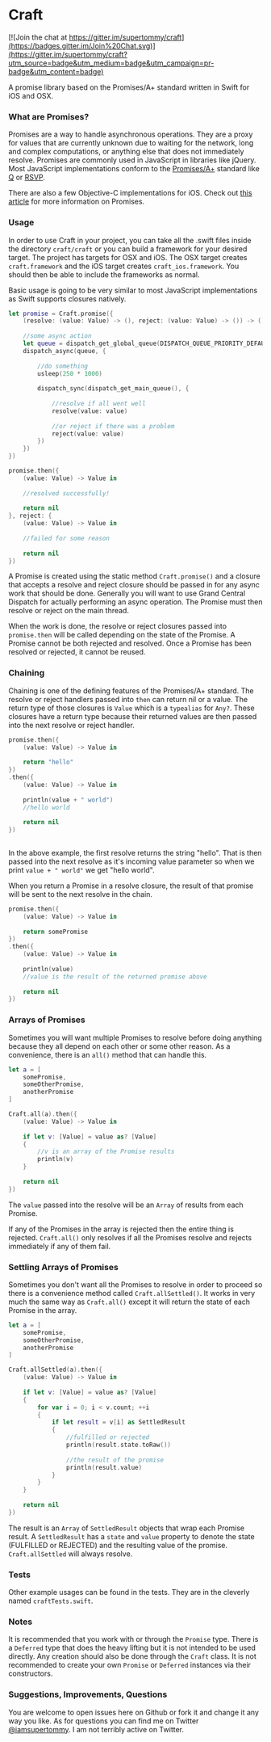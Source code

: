 Craft
=====

[![Join the chat at https://gitter.im/supertommy/craft](https://badges.gitter.im/Join%20Chat.svg)](https://gitter.im/supertommy/craft?utm_source=badge&utm_medium=badge&utm_campaign=pr-badge&utm_content=badge)

A promise library based on the Promises/A+ standard written in Swift for iOS and OSX.

### What are Promises?

Promises are a way to handle asynchronous operations. They are a proxy for values that are currently unknown due to waiting for the network, long and complex computations, or anything else that does not immediately resolve. Promises are commonly used in JavaScript in libraries like jQuery. Most JavaScript implementations conform to the [Promises/A+](http://promises-aplus.github.io/promises-spec/) standard like [Q](https://github.com/kriskowal/q) or [RSVP](https://github.com/tildeio/rsvp.js/).

There are also a few Objective-C implementations for iOS. Check out [this article](http://www.html5rocks.com/en/tutorials/es6/promises/) for more information on Promises.

### Usage

In order to use Craft in your project, you can take all the .swift files inside the directory `craft/craft` or you can build a framework for your desired target. The project has targets for OSX and iOS. The OSX target creates `craft.framework` and the iOS target creates `craft_ios.framework`. You should then be able to include the frameworks as normal.

Basic usage is going to be very similar to most JavaScript implementations as Swift supports closures natively.

```swift
let promise = Craft.promise({
    (resolve: (value: Value) -> (), reject: (value: Value) -> ()) -> () in
    
    //some async action
    let queue = dispatch_get_global_queue(DISPATCH_QUEUE_PRIORITY_DEFAULT, 0)
    dispatch_async(queue, {
    
        //do something
        usleep(250 * 1000)
        
        dispatch_sync(dispatch_get_main_queue(), {
            
            //resolve if all went well
            resolve(value: value)
            
            //or reject if there was a problem
            reject(value: value)
        })
    })
})

promise.then({
    (value: Value) -> Value in
    
    //resolved successfully!
    
    return nil
}, reject: {
    (value: Value) -> Value in
    
    //failed for some reason
    
    return nil
})
```

A Promise is created using the static method `Craft.promise()` and a closure that accepts a resolve and reject closure should be passed in for any async work that should be done. Generally you will want to use Grand Central Dispatch for actually performing an async operation. The Promise must then resolve or reject on the main thread.

When the work is done, the resolve or reject closures passed into `promise.then` will be called depending on the state of the Promise. A Promise cannot be both rejected and resolved. Once a Promise has been resolved or rejected, it cannot be reused.

### Chaining

Chaining is one of the defining features of the Promises/A+ standard. The resolve or reject handlers passed into `then` can return nil or a value. The return type of those closures is `Value` which is a `typealias` for `Any?`. These closures have a return type because their returned values are then passed into the next resolve or reject handler.

```swift
promise.then({
    (value: Value) -> Value in
    
    return "hello"
})
.then({
    (value: Value) -> Value in
    
    println(value + " world")
    //hello world
    
    return nil
})
 
```

In the above example, the first resolve returns the string "hello". That is then passed into the next resolve as it's incoming value parameter so when we print `value + " world"` we get "hello world".

When you return a Promise in a resolve closure, the result of that promise will be sent to the next resolve in the chain.

```swift
promise.then({
    (value: Value) -> Value in
    
    return somePromise
})
.then({
    (value: Value) -> Value in
    
    println(value)
    //value is the result of the returned promise above
    
    return nil
})
```

### Arrays of Promises

Sometimes you will want multiple Promises to resolve before doing anything because they all depend on each other or some other reason. As a convenience, there is an `all()` method that can handle this.

```swift
let a = [
    somePromise,
    someOtherPromise,
    anotherPromise
]

Craft.all(a).then({
    (value: Value) -> Value in
    
    if let v: [Value] = value as? [Value]
    {
        //v is an array of the Promise results
        println(v)
    }
    
    return nil
})
```

The `value` passed into the resolve will be an `Array` of results from each Promise.

If any of the Promises in the array is rejected then the entire thing is rejected. `Craft.all()` only resolves if all the Promises resolve and rejects immediately if any of them fail.

### Settling Arrays of Promises

Sometimes you don't want all the Promises to resolve in order to proceed so there is a convenience method called `Craft.allSettled()`. It works in very much the same way as `Craft.all()` except it will return the state of each Promise in the array.

```swift
let a = [
    somePromise,
    someOtherPromise,
    anotherPromise
]

Craft.allSettled(a).then({
    (value: Value) -> Value in
    
    if let v: [Value] = value as? [Value]
    {
        for var i = 0; i < v.count; ++i
        {
            if let result = v[i] as SettledResult
            {
                //fulfilled or rejected
                println(result.state.toRaw())
            
                //the result of the promise
                println(result.value)
            }
        }
    }
    
    return nil
})
```

The result is an `Array` of `SettledResult` objects that wrap each Promise result. A `SettledResult` has a `state` and `value` property to denote the state (FULFILLED or REJECTED) and the resulting value of the promise. `Craft.allSettled` will always resolve.

### Tests

Other example usages can be found in the tests. They are in the cleverly named `craftTests.swift`.

### Notes

It is recommended that you work with or through the `Promise` type. There is a `Deferred` type that does the heavy lifting but it is not intended to be used directly. Any creation should also be done through the `Craft` class. It is not recommended to create your own `Promise` or `Deferred` instances via their constructors.

### Suggestions, Improvements, Questions

You are welcome to open issues here on Github or fork it and change it any way you like. As for questions you can find me on Twitter [@iamsupertommy](https://twitter.com/iamsupertommy). I am not terribly active on Twitter.
